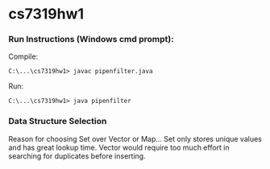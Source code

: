 # cs7319hw1

### Run Instructions (Windows cmd prompt):
Compile:

`C:\...\cs7319hw1> javac pipenfilter.java`

Run:

`C:\...\cs7319hw1> java pipenfilter`


### Data Structure Selection
 Reason for choosing Set over Vector or Map...
 Set only stores unique values and has great lookup time.
 Vector would require too much effort in searching for duplicates before inserting.
